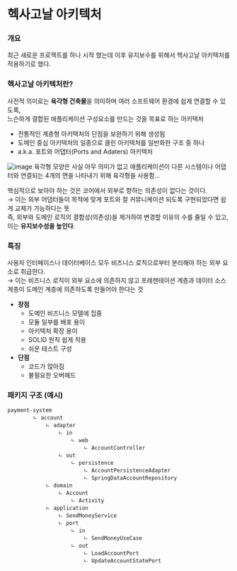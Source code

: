 # 헥사고날 아키텍처
### 개요
최근 새로운 프로젝트를 하나 시작 했는데 이후 유지보수를 위해서 헥사고날 아키텍처를 적용하기로 했다.
### 헥사고날 아키텍처란?
사전적 의미로는 **육각형 건축물**을 의미하며 여러 소프트웨어 환경에 쉽게 연결할 수 있도록,  
느슨하게 결합된 애플리케이션 구성요소를 만드는 것을 목표로 하는 아키텍처
- 전통적인 계층형 아키텍처의 단점을 보완하기 위해 생성됨
- 도메인 중심 아키텍처의 일종으로 클린 아키텍처를 일반화한 구조 중 하나
- a.k.a. 포트와 어댑터(Ports and Adaters) 아키텍처
  
![image](https://github.com/miraexhoi/study/assets/109408165/981d39b3-5b4b-425c-a433-fe2261373693)
육각형 모양은 사실 아무 의미가 없고 애플리케이션이 다른 시스템이나 어댑터와 연결되는 4개의 면을 나타내기 위해 육각형을 사용함...  


핵심적으로 보아야 하는 것은 코어에서 외부로 향하는 의존성이 없다는 것이다.   
→ 이는 외부 어댑터들이 목적에 맞게 포트와 잘 커뮤니케이션 되도록 구현되었다면 쉽게 교체가 가능하다는 뜻  
즉, 외부와 도메인 로직의 결합성(의존성)을 제거하여 변경할 이유의 수를 줄일 수 있고, 이는 **유지보수성을 높인다**.

### 특징
사용자 인터페이스나 데이터베이스 모두 비즈니스 로직으로부터 분리해야 하는 외부 요소로 취급한다.  
→ 이는 비즈니스 로직이 외부 요소에 의존하지 않고 프레젠테이션 계층과 데이터 소스 계층이 도메인 계층에 의존하도록 만들어야 한다는 것
- **장점**
    - 도메인 비즈니스 모델에 집중
    - 모듈 일부를 배포 용이
    - 아키텍처 확장 용이
    - SOLID 원칙 쉽게 적용
    - 쉬운 테스트 구성
- **단점**
  - 코드가 많아짐
  - 불필요한 오버헤드

### 패키지 구조 (예시)
```shell
payment-system
        ㄴ account
            ㄴ adapter
                ㄴ in
                    ㄴ web
                        ㄴ AccountController
                ㄴ out
                    ㄴ persistence
                        ㄴ AccountPersistenceAdapter
                        ㄴ SpringDataAccountRepository
            ㄴ domain
                ㄴ Account
                    ㄴ Activity
            ㄴ application
                ㄴ SendMoneyService
                ㄴ port
                    ㄴ in
                        ㄴ SendMoneyUseCase
                    ㄴ out
                        ㄴ LoadAccountPort
                        ㄴ UpdateAccountStatePort

```
